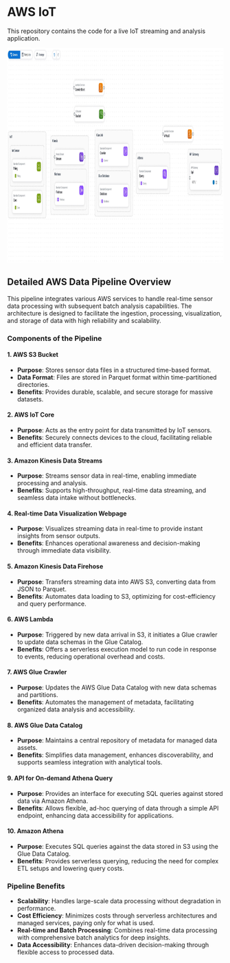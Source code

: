 # AWS IoT
This repository contains the code for a live IoT streaming and analysis application.


<img src="https://github.com/juandavidlozano/AWS_IoT/blob/main/pics/Flow.jpg" alt="Answer 1" width="1000" height="500">


## Detailed AWS Data Pipeline Overview

This pipeline integrates various AWS services to handle real-time sensor data processing with subsequent batch analysis capabilities. The architecture is designed to facilitate the ingestion, processing, visualization, and storage of data with high reliability and scalability.

### Components of the Pipeline

#### 1. **AWS S3 Bucket**
- **Purpose**: Stores sensor data files in a structured time-based format.
- **Data Format**: Files are stored in Parquet format within time-partitioned directories.
- **Benefits**: Provides durable, scalable, and secure storage for massive datasets.

#### 2. **AWS IoT Core**
- **Purpose**: Acts as the entry point for data transmitted by IoT sensors.
- **Benefits**: Securely connects devices to the cloud, facilitating reliable and efficient data transfer.

#### 3. **Amazon Kinesis Data Streams**
- **Purpose**: Streams sensor data in real-time, enabling immediate processing and analysis.
- **Benefits**: Supports high-throughput, real-time data streaming, and seamless data intake without bottlenecks.

#### 4. **Real-time Data Visualization Webpage**
- **Purpose**: Visualizes streaming data in real-time to provide instant insights from sensor outputs.
- **Benefits**: Enhances operational awareness and decision-making through immediate data visibility.

#### 5. **Amazon Kinesis Data Firehose**
- **Purpose**: Transfers streaming data into AWS S3, converting data from JSON to Parquet.
- **Benefits**: Automates data loading to S3, optimizing for cost-efficiency and query performance.

#### 6. **AWS Lambda**
- **Purpose**: Triggered by new data arrival in S3, it initiates a Glue crawler to update data schemas in the Glue Catalog.
- **Benefits**: Offers a serverless execution model to run code in response to events, reducing operational overhead and costs.

#### 7. **AWS Glue Crawler**
- **Purpose**: Updates the AWS Glue Data Catalog with new data schemas and partitions.
- **Benefits**: Automates the management of metadata, facilitating organized data analysis and accessibility.

#### 8. **AWS Glue Data Catalog**
- **Purpose**: Maintains a central repository of metadata for managed data assets.
- **Benefits**: Simplifies data management, enhances discoverability, and supports seamless integration with analytical tools.

#### 9. **API for On-demand Athena Query**
- **Purpose**: Provides an interface for executing SQL queries against stored data via Amazon Athena.
- **Benefits**: Allows flexible, ad-hoc querying of data through a simple API endpoint, enhancing data accessibility for applications.

#### 10. **Amazon Athena**
- **Purpose**: Executes SQL queries against the data stored in S3 using the Glue Data Catalog.
- **Benefits**: Provides serverless querying, reducing the need for complex ETL setups and lowering query costs.

### Pipeline Benefits
- **Scalability**: Handles large-scale data processing without degradation in performance.
- **Cost Efficiency**: Minimizes costs through serverless architectures and managed services, paying only for what is used.
- **Real-time and Batch Processing**: Combines real-time data processing with comprehensive batch analytics for deep insights.
- **Data Accessibility**: Enhances data-driven decision-making through flexible access to processed data.
